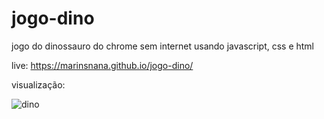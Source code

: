 # jogo-dino
jogo do dinossauro do chrome sem internet usando javascript, css e html

live: https://marinsnana.github.io/jogo-dino/

visualização:

![dino](https://user-images.githubusercontent.com/102560281/204643934-e00f4147-2ba4-456e-b76d-a451ed7a4ca2.JPG)
